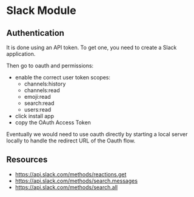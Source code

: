 # Slack Module

## Authentication
It is done using an API token.
To get one, you need to create a Slack application.

Then go to oauth and permissions:
- enable the correct user token scopes: 
    - channels:history
    - channels:read
    - emoji:read
    - search:read
    - users:read
- click install app
- copy the OAuth Access Token

Eventually we would need to use oauth directly by starting a local server locally to handle the redirect URL of the Oauth flow.

## Resources
- https://api.slack.com/methods/reactions.get
- https://api.slack.com/methods/search.messages
- https://api.slack.com/methods/search.all
